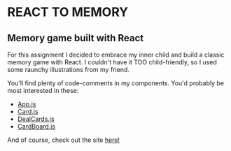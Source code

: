 # REACT TO MEMORY
## Memory game built with React

For this assignment I decided to embrace my inner child and build a classic memory game with React. I couldn't have it TOO child-friendly, so I used some raunchy illustrations from my friend.

You'll find plenty of code-comments in my components. You'd probably be most interested in these:

* [App.js](https://github.com/gvestmann/react-memory-game/blob/main/src/components/App.js)
* [Card.js](https://github.com/gvestmann/react-memory-game/blob/main/src/components/Card.js)
* [DealCards.js](https://github.com/gvestmann/react-memory-game/blob/main/src/components/DealCards.js)
* [CardBoard.js](https://github.com/gvestmann/react-memory-game/blob/main/src/components/CardBoard.js)

And of course, check out the site [here!](URL)